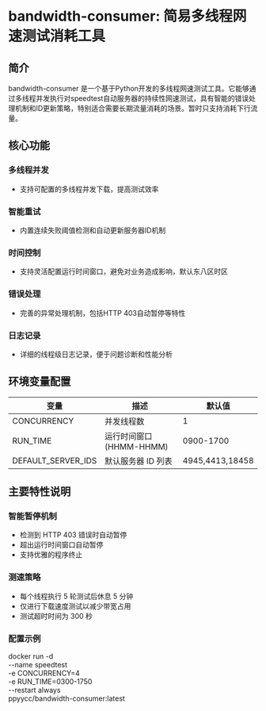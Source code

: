 # bandwidth-consumer: 简易多线程网速测试消耗工具

## 简介
bandwidth-consumer 是一个基于Python开发的多线程网速测试工具。它能够通过多线程并发执行对speedtest自动服务器的持续性网速测试，具有智能的错误处理机制和ID更新策略，特别适合需要长期流量消耗的场景。暂时只支持消耗下行流量。

## 核心功能
### 多线程并发
- 支持可配置的多线程并发下载，提高测试效率
### 智能重试
- 内置连续失败阈值检测和自动更新服务器ID机制
### 时间控制
- 支持灵活配置运行时间窗口，避免对业务造成影响，默认东八区时区
### 错误处理
- 完善的异常处理机制，包括HTTP 403自动暂停等特性
### 日志记录
- 详细的线程级日志记录，便于问题诊断和性能分析

## 环境变量配置
| 变量 | 描述 | 默认值 |
| --- | --- | --- |
| CONCURRENCY | 并发线程数 | 1 |
| RUN_TIME | 运行时间窗口(HHMM-HHMM) | 0900-1700 |
| DEFAULT_SERVER_IDS | 默认服务器 ID 列表 | 4945,4413,18458 |

## 主要特性说明

### 智能暂停机制
- 检测到 HTTP 403 错误时自动暂停
- 超出运行时间窗口自动暂停
- 支持优雅的程序终止

### 测速策略
- 每个线程执行 5 轮测试后休息 5 分钟
- 仅进行下载速度测试以减少带宽占用
- 测试超时时间为 300 秒

### 配置示例
docker run -d \
  --name speedtest \
  -e CONCURRENCY=4 \
  -e RUN_TIME=0300-1750 \
  --restart always \
  ppyycc/bandwidth-consumer:latest
